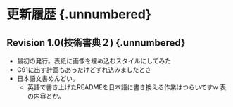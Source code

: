 # 更新履歴 {.unnumbered}
## Revision 1.0(技術書典２) {.unnumbered}
- 最初の発行。表紙に画像を埋め込むスタイルにしてみた
- C91に出す計画もあったけどずれ込みましたとさ
- 日本語文書めんどい。
    - 英語で書き上げたREADMEを日本語に書き換える作業はつらいですw 表の内容とか。
